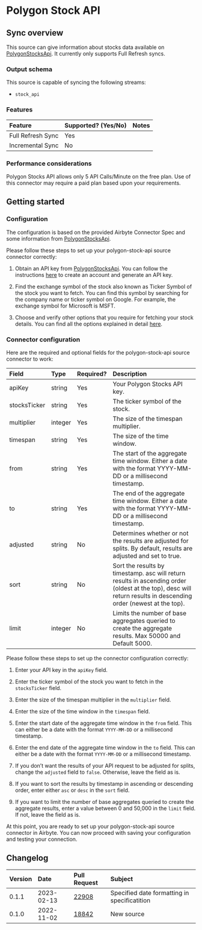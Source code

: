 # Polygon Stock API

## Sync overview

This source can give information about stocks data available on [PolygonStocksApi](https://polygon.io). It currently only supports Full Refresh syncs.

### Output schema

This source is capable of syncing the following streams:

* `stock_api`

### Features

| Feature           | Supported? \(Yes/No\) | Notes                                                   |
|:------------------|:----------------------|:--------------------------------------------------------|
| Full Refresh Sync | Yes                   |                                                         |
| Incremental Sync  | No                    |                                                         |

### Performance considerations

Polygon Stocks API allows only 5 API Calls/Minute on the free plan. Use of this connector may require a paid plan based upon your requirements.

## Getting started

### Configuration

The configuration is based on the provided Airbyte Connector Spec and some information from [PolygonStocksApi](https://polygon.io/docs/stocks/get_v2_aggs_ticker__stocksticker__range__multiplier___timespan___from___to). 

Please follow these steps to set up your polygon-stock-api source connector correctly:

1. Obtain an API key from [PolygonStocksApi](https://polygon.io). You can follow the instructions [here](https://polygon.io/dashboard/signup) to create an account and generate an API key.

2. Find the exchange symbol of the stock also known as Ticker Symbol of the stock you want to fetch. You can find this symbol by searching for the company name or ticker symbol on Google. For example, the exchange symbol for Microsoft is MSFT.

3. Choose and verify other options that you require for fetching your stock details. You can find all the options explained in detail [here](https://polygon.io/docs/stocks/get_v2_aggs_ticker__stocksticker__range__multiplier___timespan___from___to).

### Connector configuration

Here are the required and optional fields for the polygon-stock-api source connector to work:

| Field       | Type    | Required? | Description                                                                                                     |
|:------------|:--------|:----------|:----------------------------------------------------------------------------------------------------------------|
| apiKey      | string  | Yes       | Your Polygon Stocks API key.                                                                                    |
| stocksTicker| string  | Yes       | The ticker symbol of the stock.                                                                                 |
| multiplier  | integer | Yes       | The size of the timespan multiplier.                                                                             |
| timespan    | string  | Yes       | The size of the time window.                                                                                     |
| from        | string  | Yes       | The start of the aggregate time window. Either a date with the format YYYY-MM-DD or a millisecond timestamp.    | 
| to          | string  | Yes       | The end of the aggregate time window. Either a date with the format YYYY-MM-DD or a millisecond timestamp.      |
| adjusted    | string  | No        | Determines whether or not the results are adjusted for splits. By default, results are adjusted and set to true.|
| sort        | string  | No        | Sort the results by timestamp. asc will return results in ascending order (oldest at the top), desc will return results in descending order (newest at the top). |
| limit       | integer | No        | Limits the number of base aggregates queried to create the aggregate results. Max 50000 and Default 5000.     |

Please follow these steps to set up the connector configuration correctly:

1. Enter your API key in the `apiKey` field.

2. Enter the ticker symbol of the stock you want to fetch in the `stocksTicker` field. 

3. Enter the size of the timespan multiplier in the `multiplier` field. 

4. Enter the size of the time window in the `timespan` field. 

5. Enter the start date of the aggregate time window in the `from` field. This can either be a date with the format `YYYY-MM-DD` or a millisecond timestamp.

6. Enter the end date of the aggregate time window in the `to` field. This can either be a date with the format `YYYY-MM-DD` or a millisecond timestamp.

7. If you don’t want the results of your API request to be adjusted for splits, change the `adjusted` field to `false`. Otherwise, leave the field as is. 

8. If you want to sort the results by timestamp in ascending or descending order, enter either `asc` or `desc` in the `sort` field.

9. If you want to limit the number of base aggregates queried to create the aggregate results, enter a value between 0 and 50,000 in the `limit` field. If not, leave the field as is.

At this point, you are ready to set up your polygon-stock-api source connector in Airbyte. You can now proceed with saving your configuration and testing your connection.

## Changelog

| Version | Date       | Pull Request                                             | Subject    |
|:--------|:-----------|:---------------------------------------------------------|:-----------|
| 0.1.1   | 2023-02-13 | [22908](https://github.com/airbytehq/airbyte/pull/22908) | Specified date formatting in specificatition  |
| 0.1.0   | 2022-11-02 | [18842](https://github.com/airbytehq/airbyte/pull/18842) | New source |